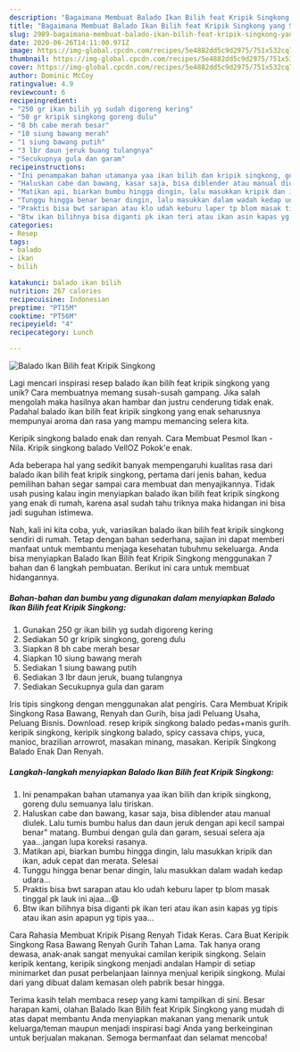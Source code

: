 ```yaml
---
description: "Bagaimana Membuat Balado Ikan Bilih feat Kripik Singkong yang Sempurna"
title: "Bagaimana Membuat Balado Ikan Bilih feat Kripik Singkong yang Sempurna"
slug: 2989-bagaimana-membuat-balado-ikan-bilih-feat-kripik-singkong-yang-sempurna
date: 2020-06-26T14:11:00.971Z
image: https://img-global.cpcdn.com/recipes/5e4882dd5c9d2975/751x532cq70/balado-ikan-bilih-feat-kripik-singkong-foto-resep-utama.jpg
thumbnail: https://img-global.cpcdn.com/recipes/5e4882dd5c9d2975/751x532cq70/balado-ikan-bilih-feat-kripik-singkong-foto-resep-utama.jpg
cover: https://img-global.cpcdn.com/recipes/5e4882dd5c9d2975/751x532cq70/balado-ikan-bilih-feat-kripik-singkong-foto-resep-utama.jpg
author: Dominic McCoy
ratingvalue: 4.9
reviewcount: 6
recipeingredient:
- "250 gr ikan bilih yg sudah digoreng kering"
- "50 gr kripik singkong goreng dulu"
- "8 bh cabe merah besar"
- "10 siung bawang merah"
- "1 siung bawang putih"
- "3 lbr daun jeruk buang tulangnya"
- "Secukupnya gula dan garam"
recipeinstructions:
- "Ini penampakan bahan utamanya yaa ikan bilih dan kripik singkong, goreng dulu semuanya lalu tiriskan."
- "Haluskan cabe dan bawang, kasar saja, bisa diblender atau manual diulek. Lalu tumis bumbu halus dan daun jeruk dengan api kecil sampai benar&#34; matang. Bumbui dengan gula dan garam, sesuai selera aja yaa...jangan lupa koreksi rasanya."
- "Matikan api, biarkan bumbu hingga dingin, lalu masukkan kripik dan ikan, aduk cepat dan merata. Selesai"
- "Tunggu hingga benar benar dingin, lalu masukkan dalam wadah kedap udara..."
- "Praktis bisa bwt sarapan atau klo udah keburu laper tp blom masak tinggal pk lauk ini ajaa...😄"
- "Btw ikan bilihnya bisa diganti pk ikan teri atau ikan asin kapas yg tipis atau ikan asin apapun yg tipis yaa..."
categories:
- Resep
tags:
- balado
- ikan
- bilih

katakunci: balado ikan bilih 
nutrition: 267 calories
recipecuisine: Indonesian
preptime: "PT15M"
cooktime: "PT56M"
recipeyield: "4"
recipecategory: Lunch

---
```



![Balado Ikan Bilih feat Kripik Singkong](https://img-global.cpcdn.com/recipes/5e4882dd5c9d2975/751x532cq70/balado-ikan-bilih-feat-kripik-singkong-foto-resep-utama.jpg)

Lagi mencari inspirasi resep balado ikan bilih feat kripik singkong yang unik? Cara membuatnya memang susah-susah gampang. Jika salah mengolah maka hasilnya akan hambar dan justru cenderung tidak enak. Padahal balado ikan bilih feat kripik singkong yang enak seharusnya mempunyai aroma dan rasa yang mampu memancing selera kita.

Keripik singkong balado enak dan renyah. Cara Membuat Pesmol Ikan - Nila. Kripik singkong balado VellOZ Pokok&#39;e enak.

Ada beberapa hal yang sedikit banyak mempengaruhi kualitas rasa dari balado ikan bilih feat kripik singkong, pertama dari jenis bahan, kedua pemilihan bahan segar sampai cara membuat dan menyajikannya. Tidak usah pusing kalau ingin menyiapkan balado ikan bilih feat kripik singkong yang enak di rumah, karena asal sudah tahu triknya maka hidangan ini bisa jadi suguhan istimewa.


Nah, kali ini kita coba, yuk, variasikan balado ikan bilih feat kripik singkong sendiri di rumah. Tetap dengan bahan sederhana, sajian ini dapat memberi manfaat untuk membantu menjaga kesehatan tubuhmu sekeluarga. Anda bisa menyiapkan Balado Ikan Bilih feat Kripik Singkong menggunakan 7 bahan dan 6 langkah pembuatan. Berikut ini cara untuk membuat hidangannya.

<!--inarticleads1-->

##### Bahan-bahan dan bumbu yang digunakan dalam menyiapkan Balado Ikan Bilih feat Kripik Singkong:

1. Gunakan 250 gr ikan bilih yg sudah digoreng kering
1. Sediakan 50 gr kripik singkong, goreng dulu
1. Siapkan 8 bh cabe merah besar
1. Siapkan 10 siung bawang merah
1. Sediakan 1 siung bawang putih
1. Sediakan 3 lbr daun jeruk, buang tulangnya
1. Sediakan Secukupnya gula dan garam


Iris tipis singkong dengan menggunakan alat pengiris. Cara Membuat Kripik Singkong Rasa Bawang, Renyah dan Gurih, bisa jadi Peluang Usaha, Peluang Bisnis. Download. resep kripik singkong balado pedas+manis gurih. keripik singkong, keripik singkong balado, spicy cassava chips, yuca, manioc, brazilian arrowrot, masakan minang, masakan. Keripik Singkong Balado Enak Dan Renyah. 

<!--inarticleads2-->

##### Langkah-langkah menyiapkan Balado Ikan Bilih feat Kripik Singkong:

1. Ini penampakan bahan utamanya yaa ikan bilih dan kripik singkong, goreng dulu semuanya lalu tiriskan.
1. Haluskan cabe dan bawang, kasar saja, bisa diblender atau manual diulek. Lalu tumis bumbu halus dan daun jeruk dengan api kecil sampai benar&#34; matang. Bumbui dengan gula dan garam, sesuai selera aja yaa...jangan lupa koreksi rasanya.
1. Matikan api, biarkan bumbu hingga dingin, lalu masukkan kripik dan ikan, aduk cepat dan merata. Selesai
1. Tunggu hingga benar benar dingin, lalu masukkan dalam wadah kedap udara...
1. Praktis bisa bwt sarapan atau klo udah keburu laper tp blom masak tinggal pk lauk ini ajaa...😄
1. Btw ikan bilihnya bisa diganti pk ikan teri atau ikan asin kapas yg tipis atau ikan asin apapun yg tipis yaa...


Cara Rahasia Membuat Kripik Pisang Renyah Tidak Keras. Cara Buat Keripik Singkong Rasa Bawang Renyah Gurih Tahan Lama. Tak hanya orang dewasa, anak-anak sangat menyukai camilan keripik singkong. Selain keripik kentang, keripik singkong menjadi andalan Hampir di setiap minimarket dan pusat perbelanjaan lainnya menjual keripik singkong. Mulai dari yang dibuat dalam kemasan oleh pabrik besar hingga. 

Terima kasih telah membaca resep yang kami tampilkan di sini. Besar harapan kami, olahan Balado Ikan Bilih feat Kripik Singkong yang mudah di atas dapat membantu Anda menyiapkan makanan yang menarik untuk keluarga/teman maupun menjadi inspirasi bagi Anda yang berkeinginan untuk berjualan makanan. Semoga bermanfaat dan selamat mencoba!
